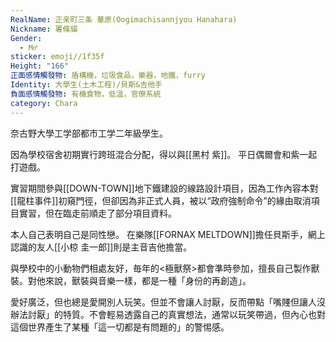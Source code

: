 ```yaml
---
RealName: 正亲町三条 華原(Oogimachisannjyou Hanahara)
Nickname: 薯條貓
Gender:
  - M♂
sticker: emoji//1f35f
Height: "166"
正面感情觸發物: 盾構機，垃圾食品，樂器，地鐵，furry
Identity: 大學生(土木工程)/貝斯&吉他手
負面感情觸發物: 有機食物，低溫，官僚系統
category: Chara
---
```

奈古野大學工学部都市工学二年級學生。

因為學校宿舍初期實行跨班混合分配，得以與[[黑村 紫]]。 平日偶爾會和紫一起打遊戲。

實習期間參與[[DOWN-TOWN]]地下鐵建設的線路設計項目，因為工作內容本對[[龍柱事件]]初窺門徑，但卻因為非正式人員，被以“政府強制命令”的緣由取消項目實習，但在臨走前順走了部分項目資料。 

本人自己表明自己是同性戀。 在樂隊[[FORNAX MELTDOWN]]擔任貝斯手，網上認識的友人[[小椋 圭一郎]]則是主音吉他擔當。 

與學校中的小動物們相處友好，毎年的<極獸祭>都會準時參加，擅長自己製作獸裝。對他來說，獸裝與音樂一樣，都是一種「身份的再創造」。

愛好廣泛，但也總是愛開別人玩笑。但並不會讓人討厭，反而帶點「嘴賤但讓人沒辦法討厭」的特質。不會輕易透露自己的真實想法，通常以玩笑帶過，但內心也對這個世界產生了某種「這一切都是有問題的」的警惕感。